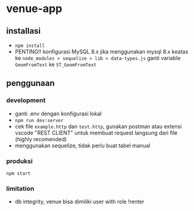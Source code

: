 # venue-app

## installasi
- `npm install`
- PENTING!! konfigurasi MySQL 8.x
jika menggunakan mysql 8.x keatas
ke `node_modules > sequelize > lib > data-types.js` ganti variable `GeomFromText` ke `ST_GeomFromText`

## penggunaan
### development
- ganti .env dengan konfigurasi lokal
- `npm run dev:server`
- cek file `example.http` dan `test.http`, gunakan postman atau extensi vscode "REST CLIENT" untuk membuat request langsung dari file (highly recomended)
- menggunakan sequelize, tidak perlu buat tabel manual
### produksi
`npm start`

### limitation
- db integrity, venue bisa dimiliki user with role !renter
